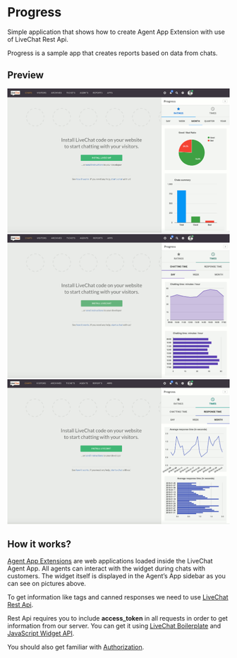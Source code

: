 ﻿
# Progress

Simple application that shows how to create Agent App Extension with use of LiveChat Rest Api.

Progress is a sample app that creates reports based on data from chats.


## Preview

![Alt Text](https://raw.githubusercontent.com/venits/react-native-router-flux/master/progress_photo1.png)
![Alt Text](https://raw.githubusercontent.com/venits/react-native-router-flux/master/progress_photo2.png)
![Alt Text](https://raw.githubusercontent.com/venits/react-native-router-flux/master/progress_photo3.png)
## How it works?

[Agent App Extensions](https://docs.livechatinc.com/agent-app-widgets/) are web applications loaded inside the LiveChat Agent App. All agents can interact with the widget during chats with customers. The widget itself is displayed in the Agent’s App sidebar as you can see on pictures above.

To get information like tags and canned responses we need to use [LiveChat Rest Api](https://docs.livechatinc.com/rest-api/).

Rest Api requires you to include **access_token** in all requests in order to get information from our server. You can get it using [LiveChat Boilerplate](https://docs.livechatinc.com/boilerplate/) and [JavaScript Widget API](https://docs.livechatinc.com/agent-app-widgets/#javascript-api).

You should also get familiar with [Authorization](https://docs.livechatinc.com/authorization/).






